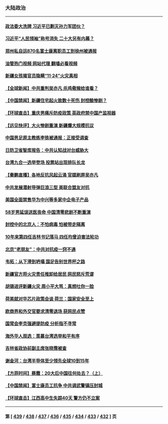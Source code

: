 ### 大陆政治
---
#### [政法委大洗牌 习近平已剿灭孙力军团伙？](../../pages/ncid277/n13873660.md?11270045) 
#### [习近平“人民领袖”称号消失 二十大另有内幕？](../../pages/ncid277/n13873376.md?11270045) 
#### [郑州私自运870名富士康离职员工到徐州被通报](../../pages/ncid277/n13873569.md?11270045) 
#### [油管热门视频 网站代理 翻墙必看视频](http://138.2.39.72:81/youtube.html?epic-marker?11270045)
#### [新疆女孩揭官员隐瞒“11·24”火灾真相](../../pages/ncid277/n13873509.md?11270045) 
#### [【全球新闻】中共重判吴亦凡 杀鸡儆猴给谁看？](../../pages/ncid277/n13873489.md?11270045) 
#### [【中国禁闻】新疆住宅起火致数十死伤 封控酿惨剧？](../../pages/ncid277/n13873284.md?11270045) 
#### [【环球直击】重庆男痛斥防疫政策 英政府禁中国产监视器](../../pages/ncid277/n13873278.md?11270045) 
#### [【远见快评】大火惨剧重演 新疆爆大规模抗议](../../pages/ncid277/n13873301.md?11270045) 
#### [中国男足原主教练李铁被通报：正接受调查](../../pages/ncid277/n13873381.md?11270045) 
#### [日防卫省智库报告：中共认知战对台威胁大](../../pages/ncid277/n13873353.md?11270045) 
#### [台湾九合一选举登场 投票站出现排队长龙](../../pages/ncid277/n13873331.md?11270045) 
#### [【秦鹏直播】各地反抗风起云涌 官媒刷屏吴亦凡](../../pages/ncid277/n13873296.md?11270045) 
#### [中共发展潜射导弹巨浪三型 美联合盟友对抗](../../pages/ncid277/n13873291.md?11270045) 
#### [美国全面禁售华为中兴等多家中企电子产品](../../pages/ncid277/n13873193.md?11270045) 
#### [58岁男延误送医丧命 中国清零悲剧不断重演](../../pages/ncid277/n13873232.md?11270045) 
#### [封控中的北京人：不怕病毒 怕被带走隔离](../../pages/ncid277/n13873267.md?11270045) 
#### [10年来第四任吉林书记落马 四任均曾迫害法轮功](../../pages/ncid277/n13873266.md?11270045) 
#### [北京“老朋友”：中共对抗疫一窍不通](../../pages/ncid277/n13873215.md?11270045) 
#### [韦拓：从下滑到坍塌 国足告别世界杯之路](../../pages/ncid277/n13873218.md?11270045) 
#### [新疆官方将火灾责任推卸给居民 网民怒斥荒谬](../../pages/ncid277/n13873214.md?11270045) 
#### [胡锡进评新疆火灾 周小平大骂：真想吐你一脸](../../pages/ncid277/n13873170.md?11270045) 
#### [荷美就对华芯片政策会谈 荷兰：国家安全至上](../../pages/ncid277/n13873080.md?11270045) 
#### [欧商界和外交官要求清零退场 获网民点赞](../../pages/ncid277/n13873147.md?11270045) 
#### [国常会李克强避提防疫 分析指不寻常](../../pages/ncid277/n13872881.md?11270045) 
#### [海外华人观选：羡慕台湾选举和平有序](../../pages/ncid277/n13872901.md?11270045) 
#### [吉林省政协前副主席张晓霈被查](../../pages/ncid277/n13872859.md?11270045) 
#### [谢金河：台湾半导体至少领先全球10到15年](../../pages/ncid277/n13872837.md?11270045) 
#### [【方菲时间】蔡霞：20大后中国往何处去？（上）](../../pages/ncid277/n13872567.md?11270045) 
#### [【中国禁闻】富士康员工抗争 中共调武警镇压封城](../../pages/ncid277/n13872555.md?11270045) 
#### [【环球直击】江西高中生失踪40天 警方仍不立案](../../pages/ncid277/n13872388.md?11270045) 

---
#### 第 [ [439](./439.md?11270045) / [438](./438.md?11270045) / [437](./437.md?11270045) / [436](./436.md?11270045) / [435](./435.md?11270045) / [434](./434.md?11270045) / [433](./433.md?11270045) / [432](./432.md?11270045) ] 页
